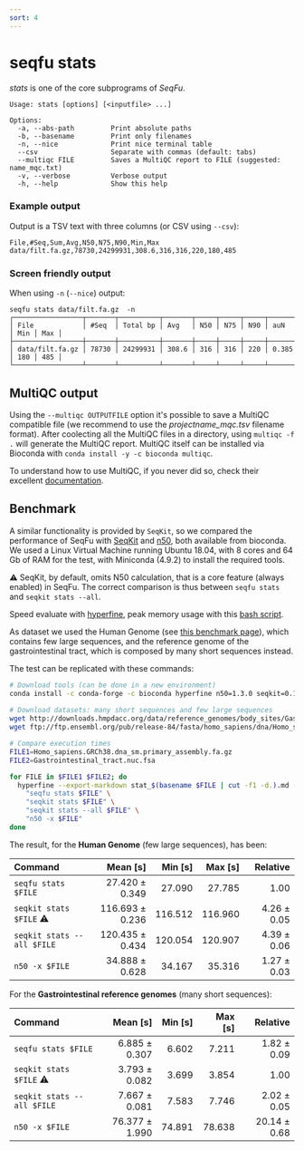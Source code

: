 ```yaml
---
sort: 4
---
```

# seqfu stats

*stats*  is one of the core subprograms of *SeqFu*.

```text
Usage: stats [options] [<inputfile> ...]

Options:
  -a, --abs-path         Print absolute paths
  -b, --basename         Print only filenames
  -n, --nice             Print nice terminal table
  --csv                  Separate with commas (default: tabs)
  --multiqc FILE         Saves a MultiQC report to FILE (suggested: name_mqc.txt)
  -v, --verbose          Verbose output
  -h, --help             Show this help
```

 
### Example output

Output is a TSV text with three columns (or CSV using  `--csv`):
```text
File,#Seq,Sum,Avg,N50,N75,N90,Min,Max
data/filt.fa.gz,78730,24299931,308.6,316,316,220,180,485
```

### Screen friendly output

When using `-n` (`--nice`) output:

```text 
seqfu stats data/filt.fa.gz  -n
┌─────────────────┬───────┬──────────┬───────┬─────┬─────┬─────┬───────┬─────┬─────┐
│ File            │ #Seq  │ Total bp │ Avg   │ N50 │ N75 │ N90 │ auN   │ Min │ Max │
├─────────────────┼───────┼──────────┼───────┼─────┼─────┼─────┼───────┼─────┼─────┤
│ data/filt.fa.gz │ 78730 │ 24299931 │ 308.6 │ 316 │ 316 │ 220 │ 0.385 │ 180 │ 485 │
└─────────────────┴───────┴──────────┴───────┴─────┴─────┴─────┴───────┴─────┴─────┘
```
 

## MultiQC output

Using the  `--multiqc OUTPUTFILE` option it's possible to save a MultiQC compatible file (we recommend to use the *projectname_mqc.tsv* filename format).
After coolecting all the MultiQC files in a directory, using `multiqc -f .` will generate the MultiQC report. 
MultiQC itself can be installed via Bioconda with `conda install -y -c bioconda multiqc`.

To understand how to use MultiQC, if you never did so, check their excellent [documentation](https://multiqc.info).

## Benchmark

A similar functionality is provided by `SeqKit`, so we compared the performance of 
SeqFu with 
[SeqKit](https://bioinf.shenwei.me/seqkit/) and 
[n50](https://metacpan.org/pod/release/PROCH/Proch-N50-1.3.0/bin/n50), 
both available from bioconda. 
We used a Linux Virtual Machine running Ubuntu 18.04, with 8 cores and 64 Gb of RAM for the test,
with Miniconda (4.9.2) to install the required tools.

:warning: SeqKit, by default, omits N50 calculation, that is a core feature (always enabled) in SeqFu.
The correct comparison is thus between `seqfu stats` and `seqkit stats --all`.

Speed evaluate with 
[hyperfine](https://github.com/sharkdp/hyperfine), 
peak memory usage with this 
[bash script](https://gist.github.com/MattForshaw/86b82b6c09bdbfce5ff5ee570e8a8bef).

As dataset we used the Human Genome (see [this benchmark page](https://bioinf.shenwei.me/seqkit/benchmark/)),
which contains few large sequences, and the reference genome of the gastrointestinal tract, which is composed by many
short sequences instead.

The test can be replicated with these commands:
```bash
# Download tools (can be done in a new environment)
conda install -c conda-forge -c bioconda hyperfine n50=1.3.0 seqkit=0.16.0 seqfu=0.9.6
 
# Download datasets: many short sequences and few large sequences 
wget http://downloads.hmpdacc.org/data/reference_genomes/body_sites/Gastrointestinal_tract.nuc.fsa
wget ftp://ftp.ensembl.org/pub/release-84/fasta/homo_sapiens/dna/Homo_sapiens.GRCh38.dna_sm.primary_assembly.fa.gz

# Compare execution times
FILE1=Homo_sapiens.GRCh38.dna_sm.primary_assembly.fa.gz
FILE2=Gastrointestinal_tract.nuc.fsa

for FILE in $FILE1 $FILE2; do
  hyperfine --export-markdown stat_$(basename $FILE | cut -f1 -d.).md --warmup 1 --min-runs 3 \
    "seqfu stats $FILE" \
    "seqkit stats $FILE" \
    "seqkit stats --all $FILE" \
    "n50 -x $FILE" 
done
```

The result, for the **Human Genome** (few large sequences), has been:

| Command | Mean [s] | Min [s] | Max [s] | Relative |
|:---|---:|---:|---:|---:|
| `seqfu stats $FILE` | 27.420 ± 0.349 | 27.090 | 27.785 | 1.00 |
| `seqkit stats $FILE`  :warning:  | 116.693 ± 0.236 | 116.512 | 116.960 | 4.26 ± 0.05 |
| `seqkit stats --all $FILE` | 120.435 ± 0.434 | 120.054 | 120.907 | 4.39 ± 0.06 |
| `n50 -x $FILE` | 34.888 ± 0.628 | 34.167 | 35.316 | 1.27 ± 0.03 |

For the **Gastrointestinal reference genomes** (many short sequences):

| Command | Mean [s] | Min [s] | Max [s] | Relative |
|:---|---:|---:|---:|---:|
| `seqfu stats $FILE` | 6.885 ± 0.307 | 6.602 | 7.211 | 1.82 ± 0.09 |
| `seqkit stats $FILE` :warning: | 3.793 ± 0.082 | 3.699 | 3.854 | 1.00 |
| `seqkit stats --all $FILE` | 7.667 ± 0.081 | 7.583 | 7.746 | 2.02 ± 0.05 |
| `n50 -x $FILE` | 76.377 ± 1.990 | 74.891 | 78.638 | 20.14 ± 0.68 |


